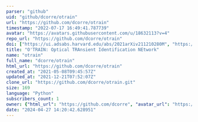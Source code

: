 ```yaml
---
parser: "github"
uid: "github/dcorre/otrain"
url: "https://github.com/dcorre/otrain"
timestamp: "2022-07-17 16:49:41.787739"
avatar: "https://avatars.githubusercontent.com/u/18632113?v=4"
repo_url: "https://github.com/dcorre/otrain"
doi: ["https://ui.adsabs.harvard.edu/abs/2021arXiv211210280M", "https://ui.adsabs.harvard.edu/abs/2021ascl.soft12019C/abstract"]
title: "O'TRAIN: Optical TRAnsient Identification NEtwork"
name: "otrain"
full_name: "dcorre/otrain"
html_url: "https://github.com/dcorre/otrain"
created_at: "2021-05-08T09:45:57Z"
updated_at: "2021-12-21T07:52:07Z"
clone_url: "https://github.com/dcorre/otrain.git"
size: 169
language: "Python"
subscribers_count: 1
owner: {"html_url": "https://github.com/dcorre", "avatar_url": "https://avatars.githubusercontent.com/u/18632113?v=4", "login": "dcorre", "type": "User"}
date: "2024-04-27 14:20:42.628951"
---
```

